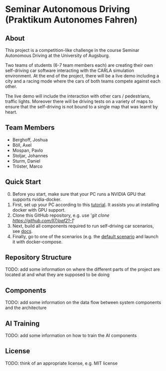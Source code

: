 
# Seminar Autonomous Driving (**P**raktikum **A**utonomes **F**ahren)

## About
This project is a competition-like challenge in the course Seminar Autonomous Driving
at the University of Augsburg.

Two teams of students (6-7 team members each) are creating their own self-driving car
software interacting with the CARLA simulation environment. At the end of the project,
there will be a live demo including a city and a racing mode where the cars of both
teams compete against each other.

The live demo will include the interaction with other cars / pedestrians, traffic lights.
Moreover there will be driving tests on a variety of maps to ensure that the self-driving
is not bound to a single map that was learnt by heart.

## Team Members
- Berghoff, Joshua
- Böll, Axel
- Mospan, Pavlo
- Stoljar, Johannes
- Sturm, Daniel
- Tröster, Marco

## Quick Start
0. Before you start, make sure that your PC runs a NVIDIA GPU that supports nvidia-docker.
1. First, set up your PC according to this
   [tutorial](https://github.com/ll7/paf21-1/wiki/Development-Machine-Setup-(NVIDIA-Docker)).
   It assists you at installing docker with GPU support.
2. Clone this GitHub repository, e.g. use '*git clone https://github.com/ll7/paf21-1*'
3. Next, build all components required to run self-driving car scenarios, see [docs](./components/README.md).
4. Finally, go to one of the scenarios (e.g. the [default scenario](./scenarios/default_scenario)
   and launch it with docker-compose.

## Repository Structure
TODO: add some information on where the different parts of the project are located at
and what they are supposed to be doing

## Components
TODO: add some information on the data flow between system components and the architecture

## AI Training
TODO: add some information on how to train the AI components

## License
TODO: think of an appropriate license, e.g. MIT license
